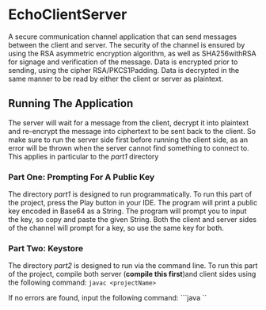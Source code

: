 # EchoClientServer
A secure communication channel application that can send messages between the client and server. The security of the channel is ensured by using the RSA asymmetric encryption algorithm, as well as SHA256withRSA for signage and verification of the message. Data is encrypted prior to sending, using the cipher RSA/PKCS1Padding. Data is decrypted in the same manner to be read by either the client or server as plaintext. 

## Running The Application
The server will wait for a message from the client, decrypt it into plaintext and re-encrypt the message into ciphertext to be sent back to the client. So make sure to run the server side first before running the client side, as an error will be thrown when the server cannot find something to connect to. This applies in particular to the *part1* directory
### Part One: Prompting For A Public Key
The directory *part1* is designed to run programmatically. To run this part of the project, press the Play button in your IDE. The program will print a public key encoded in Base64 as a String. The program will prompt you to input the key, so copy and paste the given String. Both the client and server sides of the channel will prompt for a key, so use the same key for both.
### Part Two: Keystore
The directory *part2* is designed to run via the command line. To run this part of the project, compile both server (**compile this first**)and client sides using the following command: ```javac <projectName>``` <br>

If no errors are found, input the following command: ```java <projectName>``
